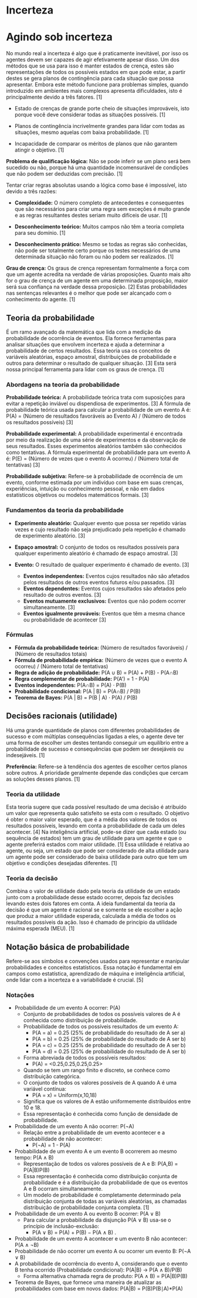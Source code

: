 # Incerteza
# Agindo sob incerteza

No mundo real a incerteza é algo que é praticamente inevitável, por isso os agentes devem ser capazes de agir efetivamente apesar disso. Um dos métodos que se usa para isso é manter estados de crença, estes são representações de todos os possíveis estados em que pode estar, a partir destes se gera planos de contingência para cada situação que possa apresentar. Embora este método funcione para problemas simples, quando introduzido em ambientes mais complexos apresenta dificuldades, isto é principalmente devido a três fatores. [1]

- Estado de crenças de grande porte cheio de situações improváveis, isto porque você deve considerar todas as situações possíveis. [1]

- Planos de contingência incrivelmente grandes para lidar com todas as situações, mesmo aquelas com baixa probabilidade. [1]

- Incapacidade de comparar os méritos de planos que não garantem atingir o objetivo. [1]

**Problema de qualificação lógica:** Não se pode inferir se um plano será bem sucedido ou não, porque há uma quantidade incomensurável de condições que não podem ser deduzidas com precisão. [1]

Tentar criar regras absolutas usando a lógica como base é impossível, isto devido a três razões:

- **Complexidade:** O número completo de antecedentes e consequentes que são necessários para criar uma regra sem exceções é muito grande e as regras resultantes destes seriam muito difíceis de usar. [1]

- **Desconhecimento teórico:** Muitos campos não têm a teoria completa para seu domínio. [1]

- **Desconhecimento prático:** Mesmo se todas as regras são conhecidas, não pode ser totalmente certo porque os testes necessários de uma determinada situação não foram ou não podem ser realizados. [1]

**Grau de crença:** Os graus de crença representam formalmente a força com que um agente acredita na verdade de várias proposições. Quanto mais alto for o grau de crença de um agente em uma determinada proposição, maior será sua confiança na verdade dessa proposição. [2] Estas probabilidades nas sentenças relevantes é o melhor que pode ser alcançado com o conhecimento do agente. [1]

## Teoria da probabilidade

É um ramo avançado da matemática que lida com a medição da probabilidade de ocorrência de eventos. Ela fornece ferramentas para analisar situações que envolvem incerteza e ajuda a determinar a probabilidade de certos resultados. Essa teoria usa os conceitos de variáveis aleatórias, espaço amostral, distribuições de probabilidade e outros para determinar o resultado de qualquer situação. [3] Esta será nossa principal ferramenta para lidar com os graus de crença. [1]

### Abordagens na teoria da probabilidade

**Probabilidade teórica:** A probabilidade teórica trata com suposições para evitar a repetição inviável ou dispendiosa de experimentos. [3]
A fórmula de probabilidade teórica usada para calcular a probabilidade de um evento A é: P(A) = (Número de resultados favoráveis ao Evento A) / (Número de todos os resultados possíveis) [3]

**Probabilidade experimental:** A probabilidade experimental é encontrada por meio da realização de uma série de experimentos e da observação de seus resultados. Esses experimentos aleatórios também são conhecidos como tentativas. A fórmula experimental de probabilidade para um evento A é: P(E) = (Número de vezes que o evento A ocorreu) / (Número total de tentativas) [3]

**Probabilidade subjetiva:** Refere-se à probabilidade de ocorrência de um evento, conforme estimada por um indivíduo com base em suas crenças, experiências, intuição ou conhecimento pessoal, e não em dados estatísticos objetivos ou modelos matemáticos formais. [3]

### Fundamentos da teoria da probabilidade

- **Experimento aleatório:** Qualquer evento que possa ser repetido várias vezes e cujo resultado não seja prejudicado pela repetição é chamado de experimento aleatório. [3]

- **Espaço amostral:** O conjunto de todos os resultados possíveis para qualquer experimento aleatório é chamado de espaço amostral. [3]

- **Evento:** O resultado de qualquer experimento é chamado de evento. [3]

    - **Eventos independentes:** Eventos cujos resultados não são afetados pelos resultados de outros eventos futuros e/ou passados. [3]
    - **Eventos dependentes:** Eventos cujos resultados são afetados pelo resultado de outros eventos. [3]
    - **Eventos mutuamente exclusivos:** Eventos que não podem ocorrer simultaneamente. [3]
    - **Eventos igualmente prováveis:** Eventos que têm a mesma chance ou probabilidade de acontecer [3]

### Fórmulas

- **Fórmula da probabilidade teórica:** (Número de resultados favoráveis) / (Número de resultados totais)
- **Fórmula de probabilidade empírica:** (Número de vezes que o evento A ocorreu) / (Número total de tentativas)
- **Regra de adição de probabilidade:** P(A ∪ B) = P(A) + P(B) - P(A∩B)
- **Regra complementar de probabilidade:** P(A') = 1 - P(A)
- **Eventos independentes:** P(A∩B) = P(A) ⋅ P(B)
- **Probabilidade condicional:** P(A | B) = P(A∩B) / P(B)
- **Teorema de Bayes:** P(A | B) = P(B | A) ⋅ P(A) / P(B)

## Decisões racionais (utilidade)

Há uma grande quantidade de planos com diferentes probabilidades de sucesso e com múltiplas consequências ligadas a eles, o agente deve ter uma forma de escolher um destes tentando conseguir um equilíbrio entre a probabilidade de sucesso e consequências que podem ser desejáveis ou indesejáveis. [1]

**Preferência:** Refere-se à tendência dos agentes de escolher certos planos sobre outros. A prioridade geralmente depende das condições que cercam as soluções desses planos. [1]

### Teoria da utilidade

Esta teoria sugere que cada possível resultado de uma decisão é atribuído um valor que representa quão satisfeito se esta com o resultado. O objetivo é obter o maior valor esperado, que é a média dos valores de todos os resultados possíveis, levando em conta a probabilidade de cada um deles acontecer. [4] Na inteligência artificial, pode-se dizer que cada estado (ou sequência de estados) tem um grau de utilidade para um agente e que o agente preferirá estados com maior utilidade. [1] Essa utilidade é relativa ao agente, ou seja, um estado que pode ser considerado de alta utilidade para um agente pode ser considerado de baixa utilidade para outro que tem um objetivo e condições desejadas diferentes. [1]

### Teoria da decisão

Combina o valor de utilidade dado pela teoria da utilidade de um estado junto com a probabilidade desse estado ocorrer, depois faz decisões levando estes dois fatores em conta. A ideia fundamental da teoria da decisão é que um agente é racional se e somente se ele escolher a ação que produz a maior utilidade esperada, calculada a média de todos os resultados possíveis da ação. Isso é chamado de princípio da utilidade máxima esperada (MEU). [1]

## Notação básica de probabilidade​

Refere-se aos símbolos e convenções usados para representar e manipular probabilidades e conceitos estatísticos. Essa notação é fundamental em campos como estatística, aprendizado de máquina e inteligência artificial, onde lidar com a incerteza e a variabilidade é crucial. [5]

### Notações

- Probabilidade de um evento A ocorrer: P(A)
    - Conjunto de probabilidades de todos os possíveis valores de A é conhecida como distribuição de probabilidade.
    - Probabilidade de todos os possíveis resultados de um evento A:
        - P(A = a) = 0.25 (25% de probabilidade do resultado de A ser a)
        - P(A = b) = 0.25 (25% de probabilidade do resultado de A ser b)
        - P(A = c) = 0.25 (25% de probabilidade do resultado de A ser b)
        - P(A = d) = 0.25 (25% de probabilidade do resultado de A ser b)
    - Forma abreviada de todos os possíveis resultados:
        - P(A) = <0.25,0.25,0.25,0.25>
    - Quando se tem um rango finito e discreto, se conhece como distribuição categórica.
    - O conjunto de todos os valores possíveis de A quando A é uma variável contínua:
        - P(A = x) = Uniform(x,10,18)
    - Significa que os valores de A estão uniformemente distribuídos entre 10 e 18.
    - Essa representação é conhecida como função de densidade de probabilidade.
- Probabilidade de um evento A não ocorrer: P(¬A)
    - Relação entre a probabilidade de um evento acontecer e a probabilidade de não acontecer:
        - P(¬A) = 1 - P(A)
- Probabilidade de um evento A e um evento B ocorrerem ao mesmo tempo: P(A ∧ B)
    - Representação de todos os valores possíveis de A e B: P(A,B) = P(A|B)P(B)
    - Essa representação é conhecida como distribuição conjunta de probabilidade e é a distribuição da probabilidade de que os eventos A e B ocorram simultaneamente.
    - Um modelo de probabilidade é completamente determinado pela distribuição conjunta de todas as variáveis ​​aleatórias, as chamadas distribuição de probabilidade conjunta completa. [1]
- Probabilidade de um evento A ou evento B ocorrer: P(A ∨ B)
    - Para calcular a probabilidade da disjunção P(A ∨ B) usa-se o princípio de inclusão-exclusão:
        - P(A ∨ B) = P(A) + P(B) − P(A ∧ B) .
- Probabilidade de um evento A acontecer e um evento B não acontecer: P(A ∧ ¬B)
- Probabilidade de não ocorrer um evento A ou ocorrer um evento B: P(¬A ∨ B)
- A probabilidade de ocorrência do evento A, considerando que o evento B tenha ocorrido (Probabilidade condicional): P(A|B) -> P(A ∧ B)/P(B)
    - Forma alternativa chamada regra de produto: P(A ∧ B) = P(A|B)P(B)
- Teorema de Bayes, que fornece uma maneira de atualizar as probabilidades com base em novos dados: P(A|B) = P(B)P(B∣A)*P(A)